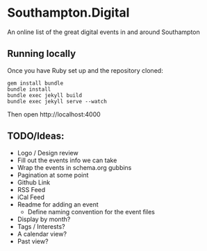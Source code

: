 # Southampton.Digital

An online list of the great digital events in and around Southampton

## Running locally

Once you have Ruby set up and the repository cloned:

```
gem install bundle
bundle install
bundle exec jekyll build
bundle exec jekyll serve --watch
```

Then open http://localhost:4000

## TODO/Ideas:
- Logo / Design review
- Fill out the events info we can take
- Wrap the events in schema.org gubbins
- Pagination at some point
- Github Link
- RSS Feed
- iCal Feed
- Readme for adding an event
    + Define naming convention for the event files
- Display by month?
- Tags / Interests?
- A calendar view?
- Past view?
